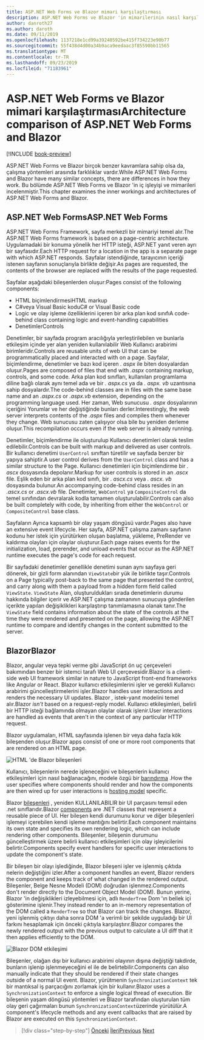 ```yaml
---
title: ASP.NET Web Forms ve Blazor mimari karşılaştırması
description: ASP.NET Web Forms ve Blazor 'in mimarilerinin nasıl karşılaştırılacağını öğrenin.
author: danroth27
ms.author: daroth
ms.date: 09/11/2019
ms.openlocfilehash: 1137218e1cd99a39240592be415f734223e90b77
ms.sourcegitcommit: 55f438d4d00a34b9aca9eedaac3f85590bb11565
ms.translationtype: MT
ms.contentlocale: tr-TR
ms.lasthandoff: 09/23/2019
ms.locfileid: "71183961"
---
```

# <a name="architecture-comparison-of-aspnet-web-forms-and-blazor"></a><span data-ttu-id="e43fc-103">ASP.NET Web Forms ve Blazor mimari karşılaştırması</span><span class="sxs-lookup"><span data-stu-id="e43fc-103">Architecture comparison of ASP.NET Web Forms and Blazor</span></span>

[!INCLUDE [book-preview](../../../includes/book-preview.md)]

<span data-ttu-id="e43fc-104">ASP.NET Web Forms ve Blazor birçok benzer kavramlara sahip olsa da, çalışma yöntemleri arasında farklılıklar vardır.</span><span class="sxs-lookup"><span data-stu-id="e43fc-104">While ASP.NET Web Forms and Blazor have many similar concepts, there are differences in how they work.</span></span> <span data-ttu-id="e43fc-105">Bu bölümde ASP.NET Web Forms ve Blazor 'in iç işleyişi ve mimarileri incelenmiştir.</span><span class="sxs-lookup"><span data-stu-id="e43fc-105">This chapter examines the inner workings and architectures of ASP.NET Web Forms and Blazor.</span></span>

## <a name="aspnet-web-forms"></a><span data-ttu-id="e43fc-106">ASP.NET Web Forms</span><span class="sxs-lookup"><span data-stu-id="e43fc-106">ASP.NET Web Forms</span></span>

<span data-ttu-id="e43fc-107">ASP.NET Web Forms Framework, sayfa merkezli bir mimariyi temel alır.</span><span class="sxs-lookup"><span data-stu-id="e43fc-107">The ASP.NET Web Forms framework is based on a page-centric architecture.</span></span> <span data-ttu-id="e43fc-108">Uygulamadaki bir konuma yönelik her HTTP isteği, ASP.NET yanıt veren ayrı bir sayfasıdır.</span><span class="sxs-lookup"><span data-stu-id="e43fc-108">Each HTTP request for a location in the app is a separate page with which ASP.NET responds.</span></span> <span data-ttu-id="e43fc-109">Sayfalar istendiğinde, tarayıcının içeriği istenen sayfanın sonuçlarıyla birlikte değişir.</span><span class="sxs-lookup"><span data-stu-id="e43fc-109">As pages are requested, the contents of the browser are replaced with the results of the page requested.</span></span>

<span data-ttu-id="e43fc-110">Sayfalar aşağıdaki bileşenlerden oluşur:</span><span class="sxs-lookup"><span data-stu-id="e43fc-110">Pages consist of the following components:</span></span>

* <span data-ttu-id="e43fc-111">HTML biçimlendirmesi</span><span class="sxs-lookup"><span data-stu-id="e43fc-111">HTML markup</span></span>
* <span data-ttu-id="e43fc-112">C#veya Visual Basic kodu</span><span class="sxs-lookup"><span data-stu-id="e43fc-112">C# or Visual Basic code</span></span>
* <span data-ttu-id="e43fc-113">Logic ve olay işleme özelliklerini içeren bir arka plan kod sınıfı</span><span class="sxs-lookup"><span data-stu-id="e43fc-113">A code-behind class containing logic and event-handling capabilities</span></span>
* <span data-ttu-id="e43fc-114">Denetimler</span><span class="sxs-lookup"><span data-stu-id="e43fc-114">Controls</span></span>

<span data-ttu-id="e43fc-115">Denetimler, bir sayfada program aracılığıyla yerleştirilebilen ve bunlarla etkileşim içinde yer alan yeniden kullanılabilir Web Kullanıcı arabirimi birimleridir.</span><span class="sxs-lookup"><span data-stu-id="e43fc-115">Controls are reusable units of web UI that can be programmatically placed and interacted with on a page.</span></span> <span data-ttu-id="e43fc-116">Sayfalar, biçimlendirme, denetimler ve bazı kod içeren *. aspx* ile biten dosyalardan oluşur.</span><span class="sxs-lookup"><span data-stu-id="e43fc-116">Pages are composed of files that end with *.aspx* containing markup, controls, and some code.</span></span> <span data-ttu-id="e43fc-117">Arka plan kod sınıfları, kullanılan programlama diline bağlı olarak aynı temel ada ve bir *. aspx.cs* ya da *. aspx. vb* uzantısına sahip dosyalardır.</span><span class="sxs-lookup"><span data-stu-id="e43fc-117">The code-behind classes are in files with the same base name and an *.aspx.cs* or *.aspx.vb* extension, depending on the programming language used.</span></span> <span data-ttu-id="e43fc-118">Her zaman, Web sunucusu *. aspx* dosyalarının içeriğini Yorumlar ve her değiştiğinde bunları derler.</span><span class="sxs-lookup"><span data-stu-id="e43fc-118">Interestingly, the web server interprets contents of the *.aspx* files and compiles them whenever they change.</span></span> <span data-ttu-id="e43fc-119">Web sunucusu zaten çalışıyor olsa bile bu yeniden derleme oluşur.</span><span class="sxs-lookup"><span data-stu-id="e43fc-119">This recompilation occurs even if the web server is already running.</span></span>

<span data-ttu-id="e43fc-120">Denetimler, biçimlendirme ile oluşturulup Kullanıcı denetimleri olarak teslim edilebilir.</span><span class="sxs-lookup"><span data-stu-id="e43fc-120">Controls can be built with markup and delivered as user controls.</span></span> <span data-ttu-id="e43fc-121">Bir kullanıcı denetimi `UserControl` sınıftan türetilir ve sayfada benzer bir yapıya sahiptir.</span><span class="sxs-lookup"><span data-stu-id="e43fc-121">A user control derives from the `UserControl` class and has a similar structure to the Page.</span></span> <span data-ttu-id="e43fc-122">Kullanıcı denetimleri için biçimlendirme bir *. ascx* dosyasında depolanır.</span><span class="sxs-lookup"><span data-stu-id="e43fc-122">Markup for user controls is stored in an *.ascx* file.</span></span> <span data-ttu-id="e43fc-123">Eşlik eden bir arka plan kod sınıfı, bir *. ascx.cs* veya *. ascx. vb* dosyasında bulunur.</span><span class="sxs-lookup"><span data-stu-id="e43fc-123">An accompanying code-behind class resides in an *.ascx.cs* or *.ascx.vb* file.</span></span> <span data-ttu-id="e43fc-124">Denetimler, `WebControl` ya `CompositeControl` da temel sınıfından devralarak kodla tamamen oluşturulabilir.</span><span class="sxs-lookup"><span data-stu-id="e43fc-124">Controls can also be built completely with code, by inheriting from either the `WebControl` or `CompositeControl` base class.</span></span>

<span data-ttu-id="e43fc-125">Sayfaların Ayrıca kapsamlı bir olay yaşam döngüsü vardır.</span><span class="sxs-lookup"><span data-stu-id="e43fc-125">Pages also have an extensive event lifecycle.</span></span> <span data-ttu-id="e43fc-126">Her sayfa, ASP.NET çalışma zamanı sayfanın kodunu her istek için yürütürken oluşan başlatma, yükleme, PreRender ve kaldırma olayları için olaylar oluşturur.</span><span class="sxs-lookup"><span data-stu-id="e43fc-126">Each page raises events for the initialization, load, prerender, and unload events that occur as the ASP.NET runtime executes the page's code for each request.</span></span>

<span data-ttu-id="e43fc-127">Bir sayfadaki denetimler genellikle denetimi sunan aynı sayfaya geri dönerek, bir gizli form alanından `ViewState`bir yük ile birlikte taşır.</span><span class="sxs-lookup"><span data-stu-id="e43fc-127">Controls on a Page typically post-back to the same page that presented the control, and carry along with them a payload from a hidden form field called `ViewState`.</span></span> <span data-ttu-id="e43fc-128">`ViewState` Alan, oluşturuldukları sırada denetimlerin durumu hakkında bilgiler içerir ve ASP.NET çalışma zamanının sunucuya gönderilen içerikte yapılan değişiklikleri karşılaştırıp tanımlamasına olanak tanır.</span><span class="sxs-lookup"><span data-stu-id="e43fc-128">The `ViewState` field contains information about the state of the controls at the time they were rendered and presented on the page, allowing the ASP.NET runtime to compare and identify changes in the content submitted to the server.</span></span>

## <a name="blazor"></a><span data-ttu-id="e43fc-129">Blazor</span><span class="sxs-lookup"><span data-stu-id="e43fc-129">Blazor</span></span>

<span data-ttu-id="e43fc-130">Blazor, angular veya tepki verme gibi JavaScript ön uç çerçeveleri bakımından benzer bir istemci tarafı Web UI çerçevesidir.</span><span class="sxs-lookup"><span data-stu-id="e43fc-130">Blazor is a client-side web UI framework similar in nature to JavaScript front-end frameworks like Angular or React.</span></span> <span data-ttu-id="e43fc-131">Blazor kullanıcı etkileşimlerini işler ve gerekli Kullanıcı arabirimi güncelleştirmelerini işler.</span><span class="sxs-lookup"><span data-stu-id="e43fc-131">Blazor handles user interactions and renders the necessary UI updates.</span></span> <span data-ttu-id="e43fc-132">Blazor *,* istek-yanıt modelini temel alır.</span><span class="sxs-lookup"><span data-stu-id="e43fc-132">Blazor *isn't* based on a request-reply model.</span></span> <span data-ttu-id="e43fc-133">Kullanıcı etkileşimleri, belirli bir HTTP isteği bağlamında olmayan olaylar olarak işlenir.</span><span class="sxs-lookup"><span data-stu-id="e43fc-133">User interactions are handled as events that aren't in the context of any particular HTTP request.</span></span>

<span data-ttu-id="e43fc-134">Blazor uygulamaları, HTML sayfasında işlenen bir veya daha fazla kök bileşenden oluşur.</span><span class="sxs-lookup"><span data-stu-id="e43fc-134">Blazor apps consist of one or more root components that are rendered on an HTML page.</span></span>

![HTML 'de Blazor bileşenleri](./media/architecture-comparison/blazor-components-in-html.png)

<span data-ttu-id="e43fc-136">Kullanıcı, bileşenlerin nerede işleneceğini ve bileşenlerin kullanıcı etkileşimleri için nasıl bağlanacağını, modele özgü bir [barındırma](hosting-models.md) .</span><span class="sxs-lookup"><span data-stu-id="e43fc-136">How the user specifies where components should render and how the components are then wired up for user interactions is [hosting model](hosting-models.md) specific.</span></span>

<span data-ttu-id="e43fc-137">Blazor [bileşenleri](components.md) , yeniden KULLANILABILIR bir UI parçasını temsil eden .net sınıflarıdır.</span><span class="sxs-lookup"><span data-stu-id="e43fc-137">Blazor [components](components.md) are .NET classes that represent a reusable piece of UI.</span></span> <span data-ttu-id="e43fc-138">Her bileşen kendi durumunu korur ve diğer bileşenleri işlemeyi içerebilen kendi işleme mantığını belirtir.</span><span class="sxs-lookup"><span data-stu-id="e43fc-138">Each component maintains its own state and specifies its own rendering logic, which can include rendering other components.</span></span> <span data-ttu-id="e43fc-139">Bileşenler, bileşenin durumunu güncelleştirmek üzere belirli kullanıcı etkileşimleri için olay işleyicilerini belirtir.</span><span class="sxs-lookup"><span data-stu-id="e43fc-139">Components specify event handlers for specific user interactions to update the component's state.</span></span>

<span data-ttu-id="e43fc-140">Bir bileşen bir olayı işlediğinde, Blazor bileşeni işler ve işlenmiş çıktıda nelerin değiştiğini izler.</span><span class="sxs-lookup"><span data-stu-id="e43fc-140">After a component handles an event, Blazor renders the component and keeps track of what changed in the rendered output.</span></span> <span data-ttu-id="e43fc-141">Bileşenler, Belge Nesne Modeli (DOM) doğrudan işlenmez.</span><span class="sxs-lookup"><span data-stu-id="e43fc-141">Components don't render directly to the Document Object Model (DOM).</span></span> <span data-ttu-id="e43fc-142">Bunun yerine, Blazor 'in değişiklikleri izleyebilmesi için, adlı `RenderTree` Dom 'ın bellek içi gösterimine işlenir.</span><span class="sxs-lookup"><span data-stu-id="e43fc-142">They instead render to an in-memory representation of the DOM called a `RenderTree` so that Blazor can track the changes.</span></span> <span data-ttu-id="e43fc-143">Blazor, yeni işlenmiş çıktıyı daha sonra DOM 'a verimli bir şekilde uyguladığı bir UI farkını hesaplamak için önceki çıktıyla karşılaştırır.</span><span class="sxs-lookup"><span data-stu-id="e43fc-143">Blazor compares the newly rendered output with the previous output to calculate a UI diff that it then applies efficiently to the DOM.</span></span>

![Blazor DOM etkileşimi](./media/architecture-comparison/blazor-dom-interaction.png)

<span data-ttu-id="e43fc-145">Bileşenler, olağan dışı bir kullanıcı arabirimi olayının dışına değiştiği takdirde, bunların işlenip işlenmeyeceğini el ile de belirtebilir.</span><span class="sxs-lookup"><span data-stu-id="e43fc-145">Components can also manually indicate that they should be rendered if their state changes outside of a normal UI event.</span></span> <span data-ttu-id="e43fc-146">Blazor, yürütmenin `SynchronizationContext` tek bir mantıksal iş parçacığını zorlamak için bir kullanır.</span><span class="sxs-lookup"><span data-stu-id="e43fc-146">Blazor uses a `SynchronizationContext` to enforce a single logical thread of execution.</span></span> <span data-ttu-id="e43fc-147">Bir bileşenin yaşam döngüsü yöntemleri ve Blazor tarafından oluşturulan tüm olay geri çağırmaları bunun `SynchronizationContext`üzerinde yürütülür.</span><span class="sxs-lookup"><span data-stu-id="e43fc-147">A component's lifecycle methods and any event callbacks that are raised by Blazor are executed on this `SynchronizationContext`.</span></span>

>[!div class="step-by-step"]
><span data-ttu-id="e43fc-148">[Önceki](introduction.md)
>[İleri](hosting-models.md)</span><span class="sxs-lookup"><span data-stu-id="e43fc-148">[Previous](introduction.md)
[Next](hosting-models.md)</span></span>

